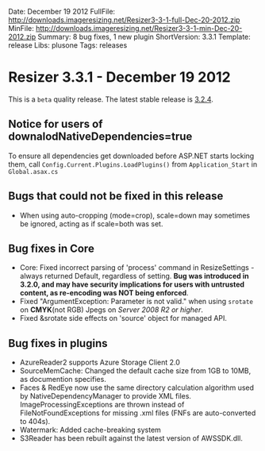 Date: December 19 2012
FullFile: http://downloads.imageresizing.net/Resizer3-3-1-full-Dec-20-2012.zip
MinFile: http://downloads.imageresizing.net/Resizer3-3-1-min-Dec-20-2012.zip
Summary: 8 bug fixes, 1 new plugin
ShortVersion: 3.3.1
Template: release
Libs: plusone
Tags: releases


# Resizer 3.3.1 -  December 19 2012

This is a `beta` quality release. The latest stable release is [3.2.4](/releases/3-2-4).

## Notice for users of downalodNativeDependencies=true

To ensure all dependencies get downloaded before ASP.NET starts locking them, call `Config.Current.Plugins.LoadPlugins()` from `Application_Start` in `Global.asax.cs` 


## Bugs that could not be fixed in this release

* When using auto-cropping (mode=crop), scale=down may sometimes be ignored, acting as if scale=both was set.


## Bug fixes in Core

* Core: Fixed incorrect parsing of 'process' command in ResizeSettings - always returned Default, regardless of setting. **Bug was introduced in 3.2.0, and may have security implications for users with untrusted content, as re-encoding was NOT being enforced**.
* Fixed "ArgumentException: Parameter is not valid." when using  `srotate` on **CMYK**(not RGB) Jpegs on *Server 2008 R2 or higher*.
* Fixed &srotate side effects on 'source' object for managed API. 


## Bug fixes in plugins

* AzureReader2 supports Azure Storage Client 2.0
* SourceMemCache: Changed the default cache size from 1GB to 10MB, as documention specifies.
* Faces & RedEye now use the same directory calculation algorithm used by NativeDependencyManager to provide XML files. ImageProcessingExceptions are thrown instead of FileNotFoundExceptions for missing .xml files (FNFs are auto-converted to 404s).
* Watermark: Added cache-breaking system
* S3Reader has been rebuilt against the latest version of AWSSDK.dll.

